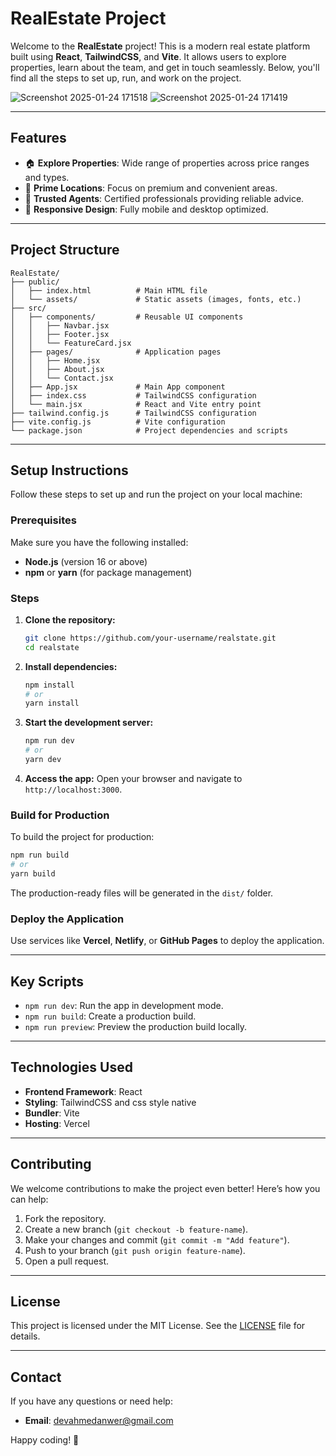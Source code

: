 # RealEstate Project

Welcome to the **RealEstate** project! This is a modern real estate platform built using **React**, **TailwindCSS**, and **Vite**. It allows users to explore properties, learn about the team, and get in touch seamlessly. Below, you'll find all the steps to set up, run, and work on the project.

![Screenshot 2025-01-24 171518](https://github.com/user-attachments/assets/0692a33a-bb67-4e3e-b981-78dff5ba8593)
![Screenshot 2025-01-24 171419](https://github.com/user-attachments/assets/45d16055-293a-494c-972f-204e21757dad)

---

## Features
- 🏠 **Explore Properties**: Wide range of properties across price ranges and types.
- 📍 **Prime Locations**: Focus on premium and convenient areas.
- 💼 **Trusted Agents**: Certified professionals providing reliable advice.
- 🔄 **Responsive Design**: Fully mobile and desktop optimized.

---

## Project Structure

```
RealEstate/
├── public/
│   ├── index.html          # Main HTML file
│   └── assets/             # Static assets (images, fonts, etc.)
├── src/
│   ├── components/         # Reusable UI components
│   │   ├── Navbar.jsx
│   │   ├── Footer.jsx
│   │   └── FeatureCard.jsx
│   ├── pages/              # Application pages
│   │   ├── Home.jsx
│   │   ├── About.jsx
│   │   └── Contact.jsx
│   ├── App.jsx             # Main App component
│   ├── index.css           # TailwindCSS configuration
│   └── main.jsx            # React and Vite entry point
├── tailwind.config.js      # TailwindCSS configuration
├── vite.config.js          # Vite configuration
└── package.json            # Project dependencies and scripts
```

---

## Setup Instructions

Follow these steps to set up and run the project on your local machine:

### Prerequisites
Make sure you have the following installed:
- **Node.js** (version 16 or above)
- **npm** or **yarn** (for package management)

### Steps
1. **Clone the repository:**
   ```bash
   git clone https://github.com/your-username/realstate.git
   cd realstate
   ```

2. **Install dependencies:**
   ```bash
   npm install
   # or
   yarn install
   ```

3. **Start the development server:**
   ```bash
   npm run dev
   # or
   yarn dev
   ```

4. **Access the app:**
   Open your browser and navigate to `http://localhost:3000`.

### Build for Production
To build the project for production:
```bash
npm run build
# or
yarn build
```
The production-ready files will be generated in the `dist/` folder.

### Deploy the Application
Use services like **Vercel**, **Netlify**, or **GitHub Pages** to deploy the application.

---

## Key Scripts

- `npm run dev`: Run the app in development mode.
- `npm run build`: Create a production build.
- `npm run preview`: Preview the production build locally.

---

## Technologies Used
- **Frontend Framework**: React
- **Styling**: TailwindCSS and css style native
- **Bundler**: Vite
- **Hosting**: Vercel

---

## Contributing
We welcome contributions to make the project even better! Here’s how you can help:

1. Fork the repository.
2. Create a new branch (`git checkout -b feature-name`).
3. Make your changes and commit (`git commit -m "Add feature"`).
4. Push to your branch (`git push origin feature-name`).
5. Open a pull request.

---

## License
This project is licensed under the MIT License. See the [LICENSE](LICENSE) file for details.

---

## Contact
If you have any questions or need help:
- **Email**: devahmedanwer@gmail.com


Happy coding! 🏡

